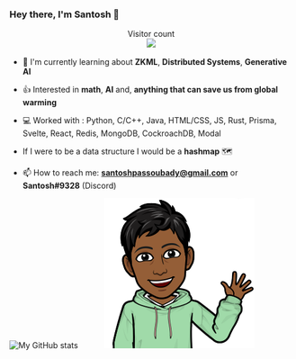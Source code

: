 ### Hey there, I'm Santosh 👋

<p align="center"> 
  Visitor count<br>
  <img src="https://profile-counter.glitch.me/ssantoshp/count.svg" />
</p>


- 🍉 I'm currently learning about **ZKML**, **Distributed Systems**, **Generative AI**

- 👍 Interested in **math**, **AI** and, **anything that can save us from global warming**

- 💻 Worked with : Python, C/C++, Java, HTML/CSS, JS, Rust, Prisma, Svelte, React, Redis, MongoDB, CockroachDB, Modal

- If I were to be a data structure I would be a **hashmap** 🗺️

- 📫 How to reach me: **santoshpassoubady@gmail.com** or **Santosh#9328** (Discord)


![My GitHub stats](https://github-readme-stats.vercel.app/api?username=ssantoshp&count_private=true)&emsp;&emsp;&emsp;
<img src="bit.png"/>



